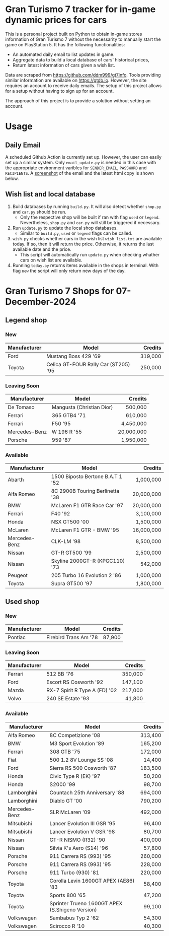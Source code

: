 # Gran Turismo 7 tracker for in-game dynamic prices for cars

This is a personal project built on Python to obtain in-game stores information of Gran Turismo 7 without the necessarity to manually start the game on PlayStation 5. It has the following functionalities:

- An automated daily email to list updates in game.
- Aggregate data to build a local database of cars' historical prices,
- Return latest information of cars given a wish list.

Data are scraped from https://github.com/ddm999/gt7info. Tools providing similar information are available on https://gtdb.io. However, the site requires an account to receive daily emails. The setup of this project allows for a setup without having to sign up for an account.

The approach of this project is to provide a solution without setting an account.

# Usage

## Daily Email

A scheduled Github Action is currently set up. However, the user can easily set up a similar system. Only `email_update.py` is needed in this case with the appropriate environment varibles for `SENDER_EMAIL`, `PASSWORD` and `RECIPIENTS`. A [screenshot](https://raw.githubusercontent.com/marcohoucheng/Gran-Turismo-7-Price-Tracker/main/data/email_screenshot.png) of the email and the latest html copy is shown below.

## Wish list and local database

1. Build databases by running `build.py`. It will also detect whether `shop.py` and `car.py` should be run.
    - Only the respective shop will be built if ran with flag `used` or `legend`. Nevertheless, `shop.py` and `car.py` will still be triggered if necessary.
2. Run `update.py` to update the local shop databases.
    - Similar to `build.py`, `used` or `legend` flags can be called.
3. `wish.py` checks whether cars in the wish list `wish_list.txt` are available today. If so, then it will return the price. Otherwise, it returns the last available date and the price.
    - This script will automatically run `update.py` when checking whather cars on wish list are available.
4. Running `today.py` returns items available in the shops in terminal. With flag `new` the script will only return new days of the day.


# Gran Turismo 7 Shops for 07-December-2024



## Legend shop

### New
 | Manufacturer | Model | Credits |
 | --- | --- | --: |
|Ford|Mustang Boss 429 '69|319,000|
|Toyota|Celica GT-FOUR Rally Car (ST205) '95|250,000|

### Leaving Soon
 | Manufacturer | Model | Credits |
 | --- | --- | --: |
|De Tomaso|Mangusta (Christian Dior)|500,000|
|Ferrari|365 GTB4 '71|610,000|
|Ferrari|F50 '95|4,450,000|
|Mercedes-Benz|W 196 R '55|20,000,000|
|Porsche|959 '87|1,950,000|

### Available
 | Manufacturer | Model | Credits |
 | --- | --- | --: |
|Abarth|1500 Biposto Bertone B.A.T 1 '52|1,000,000|
|Alfa Romeo|8C 2900B Touring Berlinetta '38|20,000,000|
|BMW|McLaren F1 GTR Race Car '97|20,000,000|
|Ferrari|F40 '92|3,100,000|
|Honda|NSX GT500 '00|1,500,000|
|McLaren|McLaren F1 GTR - BMW '95|16,000,000|
|Mercedes-Benz|CLK-LM '98|8,500,000|
|Nissan|GT-R GT500 '99|2,500,000|
|Nissan|Skyline 2000GT-R (KPGC110) '73|542,000|
|Peugeot|205 Turbo 16 Evolution 2 '86|1,000,000|
|Toyota|Supra GT500 '97|1,800,000|


## Used shop

### New
 | Manufacturer | Model | Credits |
 | --- | --- | --: |
|Pontiac|Firebird Trans Am '78|87,900|

### Leaving Soon
 | Manufacturer | Model | Credits |
 | --- | --- | --: |
|Ferrari|512 BB '76|350,000|
|Ford|Escort RS Cosworth '92|147,100|
|Mazda|RX-7 Spirit R Type A (FD) '02|217,000|
|Volvo|240 SE Estate '93|41,800|

### Available
 | Manufacturer | Model | Credits |
 | --- | --- | --: |
|Alfa Romeo|8C Competizione '08|313,400|
|BMW|M3 Sport Evolution '89|165,200|
|Ferrari|308 GTB '75|172,000|
|Fiat|500 1.2 8V Lounge SS '08|14,400|
|Ford|Sierra RS 500 Cosworth '87|183,500|
|Honda|Civic Type R (EK) '97|50,200|
|Honda|S2000 '99|98,700|
|Lamborghini|Countach 25th Anniversary '88|694,000|
|Lamborghini|Diablo GT '00|790,200|
|Mercedes-Benz|SLR McLaren '09|492,000|
|Mitsubishi|Lancer Evolution III GSR '95|96,400|
|Mitsubishi|Lancer Evolution V GSR '98|80,700|
|Nissan|GT-R NISMO (R32) '90|400,000|
|Nissan|Silvia K's Aero (S14) '96|57,800|
|Porsche|911 Carrera RS (993) '95|260,000|
|Porsche|911 Carrera RS (993) '95|228,000|
|Porsche|911 Turbo (930) '81|220,000|
|Toyota|Corolla Levin 1600GT APEX (AE86) '83|58,400|
|Toyota|Sports 800 '65|47,200|
|Toyota|Sprinter Trueno 1600GT APEX (S.Shigeno Version)|99,100|
|Volkswagen|Sambabus Typ 2 '62|54,300|
|Volkswagen|Scirocco R '10|40,300|
